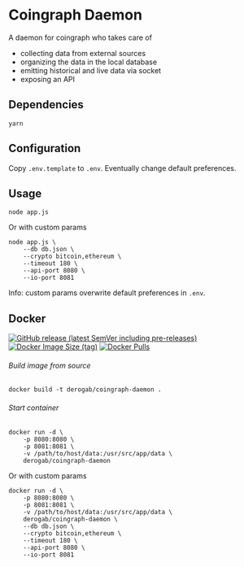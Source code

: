 # Coingraph Daemon

A daemon for coingraph who takes care of
- collecting data from external sources
- organizing the data in the local database
- emitting historical and live data via socket
- exposing an API

## Dependencies
```shell	
yarn
```

## Configuration 
Copy `.env.template` to `.env`. Eventually change default preferences.

## Usage
```shell	
node app.js
```
Or with custom params
```shell
node app.js \
    --db db.json \
    --crypto bitcoin,ethereum \
    --timeout 180 \
    --api-port 8080 \
    --io-port 8081
```
Info: custom params overwrite default preferences in `.env`.

## Docker

[![GitHub release (latest SemVer including pre-releases)](https://img.shields.io/github/v/release/derogab/coingraph?include_prereleases&style=flat-square)](https://github.com/derogab/coingraph/releases)
[![Docker Image Size (tag)](https://img.shields.io/docker/image-size/derogab/coingraph-daemon/latest?style=flat-square)](https://hub.docker.com/r/derogab/coingraph-daemon)
[![Docker Pulls](https://img.shields.io/docker/pulls/derogab/coingraph-daemon?style=flat-square)](https://hub.docker.com/r/derogab/coingraph-daemon)

###### Build image from source
```shell
docker build -t derogab/coingraph-daemon .
```
###### Start container
```shell
docker run -d \
    -p 8080:8080 \
    -p 8081:8081 \
    -v /path/to/host/data:/usr/src/app/data \
    derogab/coingraph-daemon
```
Or with custom params
```shell
docker run -d \
    -p 8080:8080 \
    -p 8081:8081 \
    -v /path/to/host/data:/usr/src/app/data \
    derogab/coingraph-daemon \
    --db db.json \
    --crypto bitcoin,ethereum \
    --timeout 180 \
    --api-port 8080 \
    --io-port 8081
```